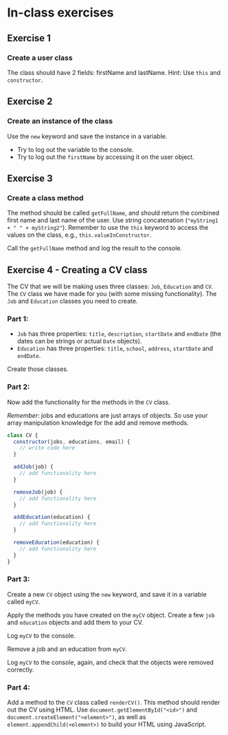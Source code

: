 # In-class exercises

## Exercise 1
### Create a user class

The class should have 2 fields: firstName and lastName. Hint: Use `this` and `constructor`.

## Exercise 2
### Create an instance of the class

Use the `new` keyword and save the instance in a variable.

* Try to log out the variable to the console.
* Try to log out the `firstName` by accessing it on the user object.

## Exercise 3
### Create a class method

The method should be called `getFullName`, and should return the combined first name and last name of the user. Use string concatenation (`"myString1 + " " + myString2"`). Remember to use the `this` keyword to access the values on the class, e.g., `this.valueInConstructor`.

Call the `getFullName` method and log the result to the console.

## Exercise 4 - Creating a CV class

The CV that we will be making uses three classes: `Job`, `Education` and
`CV`. The `CV` class we have made for you (with some missing functionality). The `Job` and `Education` classes you need to create.

### Part 1:

- `Job` has three properties: `title`, `description`, `startDate` and `endDate` (the dates can be strings or actual `Date` objects).
- `Education` has three properties: `title`, `school`, `address`, `startDate` and `endDate`.

Create those classes.

### Part 2:

Now add the functionality for the methods in the `CV` class.

*Remember*: jobs and educations are just arrays of objects. So use your array manipulation knowledge for the add and remove methods.

```js
class CV {
  constructor(jobs, educations, email) {
    // write code here
  }

  addJob(job) {
    // add functionality here
  }

  removeJob(job) {
    // add functionality here
  }

  addEducation(education) {
    // add functionality here
  }

  removeEducation(education) {
    // add functionality here
  }
}
```

### Part 3:

Create a new `CV` object using the `new` keyword, and save it in a variable called `myCV`.

Apply the methods you have created on the `myCV` object. Create a few `job` and `education` objects and add them to your CV.

Log `myCV` to the console.

Remove a job and an education from `myCV`.

Log `myCV` to the console, again, and check that the objects were removed correctly.

### Part 4:

Add a method to the `CV` class called `renderCV()`. This method should render out the CV using HTML. Use `document.getElementById("<id>")` and `document.createElement("<element>")`, as well as `element.appendChild(<element>)` to build your HTML using JavaScript.